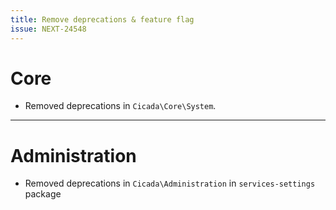 ```yaml
---
title: Remove deprecations & feature flag
issue: NEXT-24548
---
```

# Core
* Removed deprecations in `Cicada\Core\System`.
___
# Administration
* Removed deprecations in `Cicada\Administration` in `services-settings` package
